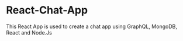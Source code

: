 # React-Chat-App
This React App is used to create a chat app using GraphQL, MongoDB, React and Node.Js
